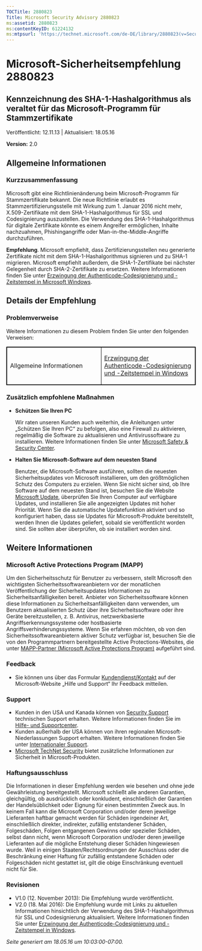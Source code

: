 ```yaml
---
TOCTitle: 2880823
Title: Microsoft Security Advisory 2880823
ms:assetid: 2880823
ms:contentKeyID: 61224132
ms:mtpsurl: 'https://technet.microsoft.com/de-DE/library/2880823(v=Security.10)'
---
```


Microsoft-Sicherheitsempfehlung 2880823
=======================================

Kennzeichnung des SHA-1-Hashalgorithmus als veraltet für das Microsoft-Programm für Stammzertifikate
----------------------------------------------------------------------------------------------------

Veröffentlicht: 12.11.13 | Aktualisiert: 18.05.16

**Version:** 2.0

Allgemeine Informationen
------------------------

### Kurzzusammenfassung

Microsoft gibt eine Richtlinienänderung beim Microsoft-Programm für Stammzertifikate bekannt. Die neue Richtlinie erlaubt es Stammzertifizierungsstelle mit Wirkung zum 1. Januar 2016 nicht mehr, X.509-Zertifikate mit dem SHA-1-Hashalgorithmus für SSL und Codesignierung auszustellen. Die Verwendung des SHA-1-Hashalgorithmus für digitale Zertifikate könnte es einem Angreifer ermöglichen, Inhalte nachzuahmen, Phishingangriffe oder Man-in-the-Middle-Angriffe durchzuführen.

**Empfehlung**. Microsoft empfiehlt, dass Zertifizierungsstellen neu generierte Zertifikate nicht mit dem SHA-1-Hashalgorithmus signieren und zu SHA-1 migrieren. Microsoft empfiehlt außerdem, die SHA-1-Zertifikate bei nächster Gelegenheit durch SHA-2-Zertifikate zu ersetzen. Weitere Informationen finden Sie unter [Erzwingung der Authenticode-Codesignierung und -Zeitstempel in Microsoft Windows](http://aka.ms/sha1).

Details der Empfehlung
----------------------

<span id="sectionToggle0"></span>
### Problemverweise

Weitere Informationen zu diesem Problem finden Sie unter den folgenden Verweisen:

<p> </p>
<table style="border:1px solid black;">
<colgroup>
<col width="50%" />
<col width="50%" />
</colgroup>
<tbody>
<tr class="odd">
<td style="border:1px solid black;"><p>Allgemeine Informationen</p></td>
<td style="border:1px solid black;"><p><a href="http://aka.ms/sha1">Erzwingung der Authenticode-Codesignierung und -Zeitstempel in Windows</a></p></td>
</tr>  
</tbody>  
</table>
  
### Zusätzlich empfohlene Maßnahmen
  
-   **Schützen Sie Ihren PC**
  
    Wir raten unseren Kunden auch weiterhin, die Anleitungen unter „Schützen Sie Ihren PC“ zu befolgen, also eine Firewall zu aktivieren, regelmäßig die Software zu aktualisieren und Antivirussoftware zu installieren. Weitere Informationen finden Sie unter [Microsoft Safety & Security Center](http://www.microsoft.com/de-de/security/default.aspx).
  
-   **Halten Sie Microsoft-Software auf dem neuesten Stand**
  
    Benutzer, die Microsoft-Software ausführen, sollten die neuesten Sicherheitsupdates von Microsoft installieren, um den größtmöglichen Schutz des Computers zu erzielen. Wenn Sie nicht sicher sind, ob Ihre Software auf dem neuesten Stand ist, besuchen Sie die Website [Microsoft Update](http://update.microsoft.com/microsoftupdate/v6/vistadefault.aspx?ln=de-de), überprüfen Sie Ihren Computer auf verfügbare Updates, und installieren Sie alle angezeigten Updates mit hoher Priorität. Wenn Sie die automatische Updatefunktion aktiviert und so konfiguriert haben, dass sie Updates für Microsoft-Produkte bereitstellt, werden Ihnen die Updates geliefert, sobald sie veröffentlicht worden sind. Sie sollten aber überprüfen, ob sie installiert worden sind.
  
Weitere Informationen  
---------------------
  
<span id="sectionToggle1"></span>  
### Microsoft Active Protections Program (MAPP)
  
Um den Sicherheitsschutz für Benutzer zu verbessern, stellt Microsoft den wichtigsten Sicherheitssoftwareanbietern vor der monatlichen Veröffentlichung der Sicherheitsupdates Informationen zu Sicherheitsanfälligkeiten bereit. Anbieter von Sicherheitssoftware können diese Informationen zu Sicherheitsanfälligkeiten dann verwenden, um Benutzern aktualisierten Schutz über ihre Sicherheitssoftware oder ihre Geräte bereitzustellen, z. B. Antivirus, netzwerkbasierte Angriffserkennungssysteme oder hostbasierte Angriffsverhinderungssysteme. Wenn Sie erfahren möchten, ob von den Sicherheitssoftwareanbietern aktiver Schutz verfügbar ist, besuchen Sie die von den Programmpartnern bereitgestellte Active Protections-Websites, die unter [MAPP-Partner (Microsoft Active Protections Program)](http://technet.microsoft.com/de-de/security/dn467918) aufgeführt sind.
  
### Feedback
  
-   Sie können uns über das Formular [Kundendienst/Kontakt](http://support.microsoft.com/kb/?scid=sw;en;1257&amp;showpage=1&amp;ws=technet&amp;sd=tech) auf der Microsoft-Website „Hilfe und Support“ Ihr Feedback mitteilen.
  
### Support
  
-   Kunden in den USA und Kanada können von [Security Support](https://consumersecuritysupport.microsoft.com/default.aspx?mkt=de-de) technischen Support erhalten. Weitere Informationen finden Sie im [Hilfe- und Supportcenter](https://support.microsoft.com/de-de).  
-   Kunden außerhalb der USA können von ihren regionalen Microsoft-Niederlassungen Support erhalten. Weitere Informationen finden Sie unter [Internationaler Support](https://support2.microsoft.com/de-de/common/international.aspx).  
-   [Microsoft TechNet Security](http://technet.microsoft.com/de-de/security/default.aspx) bietet zusätzliche Informationen zur Sicherheit in Microsoft-Produkten.
  
### Haftungsausschluss
  
Die Informationen in dieser Empfehlung werden wie besehen und ohne jede Gewährleistung bereitgestellt. Microsoft schließt alle anderen Garantien, gleichgültig, ob ausdrücklich oder konkludent, einschließlich der Garantien der Handelsüblichkeit oder Eignung für einen bestimmten Zweck aus. In keinem Fall kann die Microsoft Corporation und/oder deren jeweilige Lieferanten haftbar gemacht werden für Schäden irgendeiner Art, einschließlich direkter, indirekter, zufällig entstandener Schäden, Folgeschäden, Folgen entgangenen Gewinns oder spezieller Schäden, selbst dann nicht, wenn Microsoft Corporation und/oder deren jeweilige Lieferanten auf die mögliche Entstehung dieser Schäden hingewiesen wurde. Weil in einigen Staaten/Rechtsordnungen der Ausschluss oder die Beschränkung einer Haftung für zufällig entstandene Schäden oder Folgeschäden nicht gestattet ist, gilt die obige Einschränkung eventuell nicht für Sie.
  
### Revisionen
  
-   V1.0 (12. November 2013): Die Empfehlung wurde veröffentlicht.  
-   V2.0 (18. Mai 2016): Die Empfehlung wurde mit Links zu aktuellen Informationen hinsichtlich der Verwendung des SHA-1-Hashalgorithmus für SSL und Codesignierung aktualisiert. Weitere Informationen finden Sie unter [Erzwingung der Authenticode-Codesignierung und -Zeitstempel in Windows](http://aka.ms/sha1).
  
*Seite generiert am 18.05.16 um 10:03:00-07:00.*
